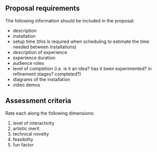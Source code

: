 
## Proposal requirements

The following information should be included in the proposal:

* description
* installation
* setup time (this is required when scheduling to estimate the time needed between installations)
* description of experience
* experience duration
* audience roles
* level of completion (i.e. is it an idea? has it been experimented? in refinement stages? completed?)
* diagrams of the installation 
* video demos

## Assessment criteria

Rate each along the following dimensions:

1. level of interactivity
2. artistic merit
3. technical novelty
4. feasibility
5. fun factor
